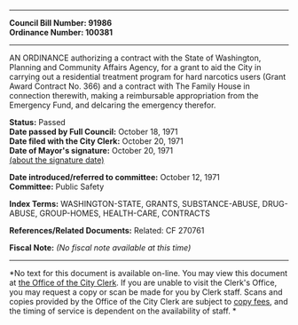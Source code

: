 * * * * *  
  
**Council Bill Number: [](#h0)[](#h2)91986**   
**Ordinance Number: 100381**  
  
* * * * *  
  
AN ORDINANCE authorizing a contract with the State of Washington, Planning and Community Affairs Agency, for a grant to aid the City in carrying out a residential treatment program for hard narcotics users (Grant Award Contract No. 366) and a contract with The Family House in connection therewith, making a reimbursable appropriation from the Emergency Fund, and delcaring the emergency therefor.  
  
**Status:** Passed   
**Date passed by Full Council:** October 18, 1971   
**Date filed with the City Clerk:** October 20, 1971   
**Date of Mayor's signature:** October 20, 1971   
[(about the signature date)](/~public/approvaldate.htm)   
  
  
**Date introduced/referred to committee:** October 12, 1971   
**Committee:** Public Safety   
  
**Index Terms:** WASHINGTON-STATE, GRANTS, SUBSTANCE-ABUSE, DRUG-ABUSE, GROUP-HOMES, HEALTH-CARE, CONTRACTS  
  
**References/Related Documents:** Related: CF 270761  
  
**Fiscal Note:** *(No fiscal note available at this time)*  
  
* * * * *  
  
*No text for this document is available on-line. You may view this document at [the Office of the City Clerk](http://www.seattle.gov/leg/clerk/contactUs.htm). If you are unable to visit the Clerk's Office, you may request a copy or scan be made for you by Clerk staff. Scans and copies provided by the Office of the City Clerk are subject to [copy fees](http://clerk.seattle.gov/~public/clerkfees.htm), and the timing of service is dependent on the availability of staff. *  
  
  
